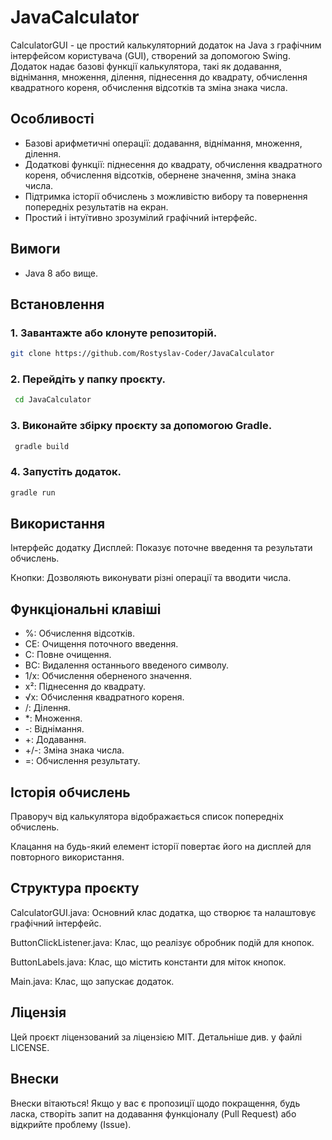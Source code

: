 # JavaCalculator

CalculatorGUI - це простий калькуляторний додаток на Java з графічним інтерфейсом 
користувача (GUI), створений за допомогою Swing. Додаток надає базові функції 
калькулятора, такі як додавання, віднімання, множення, ділення, піднесення до 
квадрату, обчислення квадратного кореня, обчислення відсотків та зміна знака числа.

## Особливості

- Базові арифметичні операції: додавання, віднімання, множення, ділення.
- Додаткові функції: піднесення до квадрату, обчислення квадратного кореня, обчислення 
  відсотків, обернене значення, зміна знака числа.
- Підтримка історії обчислень з можливістю вибору та повернення попередніх результатів 
  на екран.
- Простий і інтуїтивно зрозумілий графічний інтерфейс.

## Вимоги

- Java 8 або вище.

## Встановлення

### 1. Завантажте або клонуте репозиторій.
   ```bash
   git clone https://github.com/Rostyslav-Coder/JavaCalculator
   ```

### 2. Перейдіть у папку проєкту.
   ```bash
    cd JavaCalculator
   ```

### 3. Виконайте збірку проєкту за допомогою Gradle.
   ```bash
    gradle build
   ```

### 4. Запустіть додаток.
   ```bash
   gradle run
   ```

## Використання

Інтерфейс додатку
Дисплей: Показує поточне введення та результати обчислень.

Кнопки: Дозволяють виконувати різні операції та вводити числа.

## Функціональні клавіші

- %: Обчислення відсотків.
- CE: Очищення поточного введення.
- C: Повне очищення.
- BC: Видалення останнього введеного символу.
- 1/x: Обчислення оберненого значення.
- x²: Піднесення до квадрату.
- √x: Обчислення квадратного кореня.
- /: Ділення.
- *: Множення.
- -: Віднімання.
- +: Додавання.
- +/-: Зміна знака числа.
- =: Обчислення результату.

## Історія обчислень

Праворуч від калькулятора відображається список попередніх обчислень.

Клацання на будь-який елемент історії повертає його на дисплей для повторного використання.

## Структура проєкту

CalculatorGUI.java: Основний клас додатка, що створює та налаштовує графічний інтерфейс.

ButtonClickListener.java: Клас, що реалізує обробник подій для кнопок.

ButtonLabels.java: Клас, що містить константи для міток кнопок.

Main.java: Клас, що запускає додаток.

## Ліцензія

Цей проєкт ліцензований за ліцензією MIT. Детальніше див. у файлі LICENSE.

## Внески

Внески вітаються! Якщо у вас є пропозиції щодо покращення, будь ласка, створіть запит 
на додавання функціоналу (Pull Request) або відкрийте проблему (Issue).
